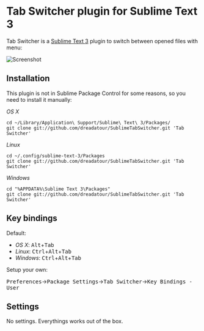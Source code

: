 Tab Switcher plugin for Sublime Text 3
======================================

Tab Switcher is a [Sublime Text 3](http://www.sublimetext.com/3) plugin to switch between opened files with menu:

![Screenshot](https://habrastorage.org/files/145/528/530/14552853056b4c99b3810848b170f2e3.png)


Installation
------------

This plugin is not in Sublime Package Control for some reasons, so you need to install it manually:

*OS X*

    cd ~/Library/Application\ Support/Sublime\ Text\ 3/Packages/
    git clone git://github.com/dreadatour/SublimeTabSwitcher.git 'Tab Switcher'

*Linux*

    cd ~/.config/sublime-text-3/Packages
    git clone git://github.com/dreadatour/SublimeTabSwitcher.git 'Tab Switcher'

*Windows*

    cd "%APPDATA%\Sublime Text 3\Packages"
    git clone git://github.com/dreadatour/SublimeTabSwitcher.git 'Tab Switcher'


Key bindings
------------

Default:

* *OS X*: <kbd>Alt</kbd>+<kbd>Tab</kbd>
* *Linux*: <kbd>Ctrl</kbd>+<kbd>Alt</kbd>+<kbd>Tab</kbd>
* *Windows*: <kbd>Ctrl</kbd>+<kbd>Alt</kbd>+<kbd>Tab</kbd>

Setup your own:

<kbd>Preferences</kbd>-><kbd>Package Settings</kbd>-><kbd>Tab Switcher</kbd>-><kbd>Key Bindings - User</kbd>


Settings
--------

No settings. Everythings works out of the box.
